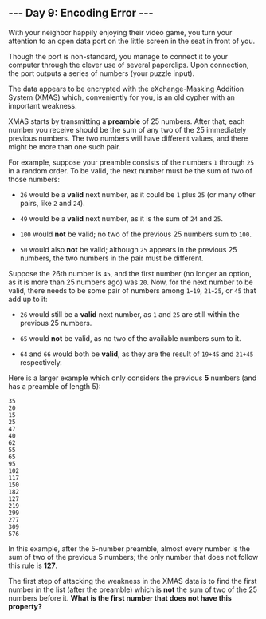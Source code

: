 ## --- Day 9: Encoding Error ---
With your neighbor happily enjoying their video game, you turn your attention to an open data port on the little screen in the seat in front of you.
 
Though the port is non-standard, you manage to connect it to your computer through the clever use of several paperclips. Upon connection, the port outputs a series of numbers (your puzzle input).
 
The data appears to be encrypted with the eXchange-Masking Addition System (XMAS<!--- No relation. -->) which, conveniently for you, is an old cypher with an important weakness.
 
XMAS starts by transmitting a **preamble** of 25 numbers. After that, each number you receive should be the sum of any two of the 25 immediately previous numbers. The two numbers will have different values, and there might be more than one such pair.
 
For example, suppose your preamble consists of the numbers `1` through `25` in a random order. To be valid, the next number must be the sum of two of those numbers:
 
 
- `26` would be a **valid** next number, as it could be `1` plus `25` (or many other pairs, like `2` and `24`).
 
- `49` would be a **valid** next number, as it is the sum of `24` and `25`.
 
- `100` would **not** be valid; no two of the previous 25 numbers sum to `100`.
 
- `50` would also **not** be valid; although `25` appears in the previous 25 numbers, the two numbers in the pair must be different.
 
 
Suppose the 26th number is `45`, and the first number (no longer an option, as it is more than 25 numbers ago) was `20`. Now, for the next number to be valid, there needs to be some pair of numbers among `1`-`19`, `21`-`25`, or `45` that add up to it:
 
 
- `26` would still be a **valid** next number, as `1` and `25` are still within the previous 25 numbers.
 
- `65` would **not** be valid, as no two of the available numbers sum to it.
 
- `64` and `66` would both be **valid**, as they are the result of `19+45` and `21+45` respectively.
 
 
Here is a larger example which only considers the previous **5** numbers (and has a preamble of length 5):
 

```
35
20
15
25
47
40
62
55
65
95
102
117
150
182
127
219
299
277
309
576
```

 
In this example, after the 5-number preamble, almost every number is the sum of two of the previous 5 numbers; the only number that does not follow this rule is **127**.
 
The first step of attacking the weakness in the XMAS data is to find the first number in the list (after the preamble) which is **not** the sum of two of the 25 numbers before it. **What is the first number that does not have this property?**
 